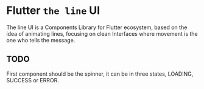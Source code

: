 # Flutter `the line` UI

The line UI is a Components Library for Flutter ecosystem, based on the idea of animating lines, focusing on clean Interfaces where movement is the one who tells the message.

## TODO

First component should be the spinner, it can be in three states, LOADING, SUCCESS or ERROR.